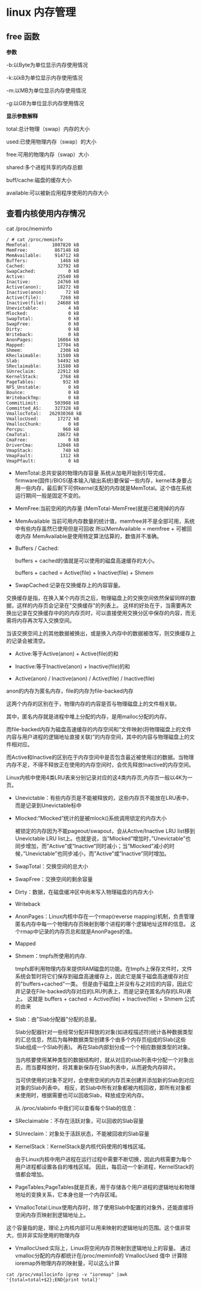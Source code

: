 # linux 内存管理

## free 函数

**参数**

-b:以Byte为单位显示内存使用情况

-k:以kB为单位显示内存使用情况

-m:以MB为单位显示内存使用情况

-g:以GB为单位显示内存使用情况

**显示参数解释**

total:总计物理（swap）内存的大小

used:已使用物理内存（swap）的大小

free:可用的物理内存（swap）大小

shared:多个进程共享的内存总额

buff/cache:磁盘的缓存大小

available:可以被新应用程序使用的内存大小

## 查看内核使用内存情况

cat /proc/meminfo

```
/ # cat /proc/meminfo
MemTotal:        1007820 kB
MemFree:          867148 kB
MemAvailable:     914712 kB
Buffers:            1468 kB
Cached:            32792 kB
SwapCached:            0 kB
Active:            25540 kB
Inactive:          24760 kB
Active(anon):      18272 kB
Inactive(anon):       72 kB
Active(file):       7268 kB
Inactive(file):    24688 kB
Unevictable:           4 kB
Mlocked:               0 kB
SwapTotal:             0 kB
SwapFree:              0 kB
Dirty:                 0 kB
Writeback:             0 kB
AnonPages:         16084 kB
Mapped:            17704 kB
Shmem:              2308 kB
KReclaimable:      31580 kB
Slab:              54492 kB
SReclaimable:      31580 kB
SUnreclaim:        22912 kB
KernelStack:        2768 kB
PageTables:          932 kB
NFS_Unstable:          0 kB
Bounce:                0 kB
WritebackTmp:          0 kB
CommitLimit:      503908 kB
Committed_AS:     327328 kB
VmallocTotal:   262930368 kB
VmallocUsed:       17272 kB
VmallocChunk:          0 kB
Percpu:              960 kB
CmaTotal:          28672 kB
CmaFree:               0 kB
DriverCma:         12048 kB
VmapStack:           740 kB
VmapFault:          1312 kB
VmapPfault:            0 kB
```
- MemTotal:总共安装的物理内存容量
系统从加电开始到引导完成，firmware(固件)/BIOS(基本输入/输出系统)要保留一些内存，kernel本身要占用一些内存，最后剩下可供kernel支配的内存就是MemTotal。这个值在系统运行期间一般是固定不变的。

- MemFree:当前空闲的内存量
(MemTotal-MemFree)就是已被用掉的内存

- MemAvailable
当前可用内存数量的统计值，memfree并不是全部可用，系统中有些内存虽然已使用但是可回收
所以MemAvailable = memfree + 可被回收内存
MemAvailable是使用特定算法估算的，数值并不准确。

- Buffers / Cached:

    buffers + cached的值就是可以使用的磁盘高速缓存的大小。

    buffers + cached = Active(file) + Inactive(file) + Shmem

- SwapCached:记录在交换缓存上的内容容量。

交换缓存是指，在换入某个内存页之后，物理磁盘上的交换空间依然保留同样的数据，这样的内存页会记录在"交换缓存"的列表上。 这样的好处在于，当需要再次换出记录在交换缓存中的的内存页时，可以直接使用交换分区中保存的内容，而无需将内存再次写入交换空间。

当该交换空间上的其他数据被换出，或是换入内存中的数据被改写，则交换缓存上的记录会被清空。

- Active:等于Active(anon) + Active(file)的和

- Inactive:等于Inactive(anon) + Inactive(file)的和

- Active(anon) / Inactive(anon) / Active(file) / Inactive(file)

anon的内存为匿名内存，file的内存为file-backed内存

这两个内存的区别在于，物理内存的内容是否与物理磁盘上的文件相关联。

其中，匿名内存就是进程中堆上分配的内存，是用malloc分配的内存。

而file-backed内存为磁盘高速缓存的内存空间和“文件映射(将物理磁盘上的文件内容与用户进程的逻辑地址直接关联)”的内存空间，其中的内容与物理磁盘上的文件相对应。

而Active和Inactive的区别在于内存空间中是否包含最近被使用过的数据。当物理内存不足，不得不释放正在使用的内存空间时，会优先释放Inactive的内存空间。

Linux内核中使用4类LRU表来分别记录对应的这4类内存页,内存页一般以4K为一页。

- Unevictable：有些内存页是不能被释放的，这些内存页不能放在LRU表中，而是记录到Unevictable标中
- Mlocked:“Mlocked”统计的是被mlock()系统调用锁定的内存大小
  
  被锁定的内存因为不能pageout/swapout，会从Active/Inactive LRU list移到Unevictable LRU list上。也就是说，当”Mlocked”增加时，”Unevictable”也同步增加，而”Active”或”Inactive”同时减小；当”Mlocked”减小的时候，”Unevictable”也同步减小，而”Active”或”Inactive”同时增加。

- SwapTotal：交换空间的总大小
- SwapFree：交换空间的剩余容量
- Dirty：数据，在磁盘缓冲区中尚未写入物理磁盘的内存大小
- Writeback
- AnonPages：Linux内核中存在一个rmap(reverse mapping)机制，负责管理匿名内存中每一个物理内存页映射到哪个进程的哪个逻辑地址这样的信息。 这个rmap中记录的内存页总和就是AnonPages的值。
- Mapped
- Shmem：tmpfs所使用的内存.
  
    tmpfs即利用物理内存来提供RAM磁盘的功能。在tmpfs上保存文件时，文件系统会暂时将它们保存到磁盘高速缓存上，因此它是属于磁盘高速缓存对应的"buffers+cached"一类。 但是由于磁盘上并没有与之对应的内容，因此它并记录在File-backed内存对应的LRU列表上，而是记录在匿名内存的LRU表上。 这就是 buffers + cached = Active(file) + Inactive(file) + Shmem 公式的由来
- Slab：由"Slab分配器"分配的总量。
  
    Slab分配器针对一些经常分配并释放的对象(如进程描述符)统计各种数据类型的汇总信息，然后为每种数据类型创建多个由多个内存页组成的Slab(这些Slab组成一个Slab列表)。 再在Slab内部划分成一个个相应数据类型的对象。

    当内核要使用某种类型的数据结构时，就从对应的slab列表中分配一个对象出去，而当要释放时，将其重新保存在Slab列表中，从而避免内存碎片。

    当可供使用的对象不足时，会使用空闲的内存页来创建并添加新的Slab到对应对象的Slab列表中。 相反，若Slab中所有对象都被内核回收，即所有对象都未使用时，根据需要也可以回收Slab，释放成空闲内存。

    从 /proc/slabinfo 中我们可以查看每个Slab的信息：

- SReclaimable：不存在活跃对象，可以回收的Slab容量
- SUnreclaim：对象处于活跃状态，不能被回收的Slab容量
- KernelStack：KernelStack是内核代码使用的堆栈区域。

    由于Linux内核中用户进程在运行过程中需要不断切换，因此内核需要为每个用户进程都设置各自的堆栈区域。 因此，每启动一个新进程，KernelStack的值都会增加。

- PageTables;PageTables就是页表，用于存储各个用户进程的逻辑地址和物理地址的变换关系，它本身也是一个内存区域。
- VmallocTotal:Linux使用内存时，除了使用Slab中配置的对象外，还能直接将空闲内存页映射到逻辑地址上。

这个容量指的是，理论上内核内部可以用来映射的逻辑地址的范围。这个值非常大，但并非实际使用的物理内存

- VmallocUsed:实际上，Linux将空闲内存页映射到逻辑地址上的容量。
通过vmalloc分配的内存都统计在/proc/meminfo的 VmallocUsed 值中
计算除ioremap外物理内存的映射量，可以这么计算
```
cat /proc/vmallocinfo |grep -v "ioremap" |awk '{total=total+$2};END{print total}'
```